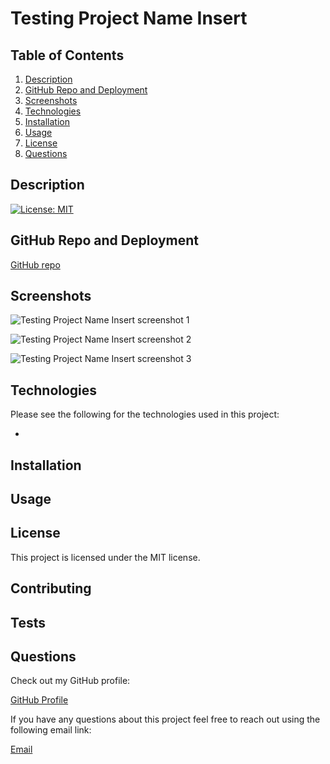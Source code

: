 # Testing Project Name Insert

## Table of Contents

1. [Description](#Description)
2. [GitHub Repo and Deployment](#GitHub-Repo-and-Deployment)
3. [Screenshots](#Screenshots)
4. [Technologies](#Technologies)
5. [Installation](#Installation)
6. [Usage](#Usage)
7. [License](#License)
8. [Questions](#Questions)

## Description



[![License: MIT](https://img.shields.io/badge/License-MIT-brightgreen.svg)](https://opensource.org/licenses/MIT)

## GitHub Repo and Deployment

[GitHub repo](https://github.com//)

## Screenshots

![Testing Project Name Insert screenshot 1]()

![Testing Project Name Insert screenshot 2]()

![Testing Project Name Insert screenshot 3]()

## Technologies

Please see the following for the technologies used in this project:

* 

## Installation



## Usage



## License

This project is licensed under the MIT license.

## Contributing



## Tests



## Questions

Check out my GitHub profile:

[GitHub Profile](https://github.com/)

If you have any questions about this project feel free to reach out using the following email link:

[Email]()
